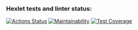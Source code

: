 ### Hexlet tests and linter status:
[![Actions Status](https://github.com/VimLoko/php-project-lvl4/workflows/hexlet-check/badge.svg)](https://github.com/VimLoko/php-project-lvl4/actions)
[![Maintainability](https://api.codeclimate.com/v1/badges/07c190603382ceb906ed/maintainability)](https://codeclimate.com/github/VimLoko/php-project-lvl4/maintainability)
[![Test Coverage](https://api.codeclimate.com/v1/badges/07c190603382ceb906ed/test_coverage)](https://codeclimate.com/github/VimLoko/php-project-lvl4/test_coverage)
